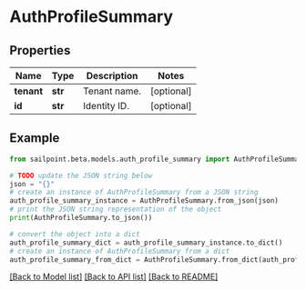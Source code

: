 # AuthProfileSummary


## Properties

Name | Type | Description | Notes
------------ | ------------- | ------------- | -------------
**tenant** | **str** | Tenant name. | [optional] 
**id** | **str** | Identity ID. | [optional] 

## Example

```python
from sailpoint.beta.models.auth_profile_summary import AuthProfileSummary

# TODO update the JSON string below
json = "{}"
# create an instance of AuthProfileSummary from a JSON string
auth_profile_summary_instance = AuthProfileSummary.from_json(json)
# print the JSON string representation of the object
print(AuthProfileSummary.to_json())

# convert the object into a dict
auth_profile_summary_dict = auth_profile_summary_instance.to_dict()
# create an instance of AuthProfileSummary from a dict
auth_profile_summary_from_dict = AuthProfileSummary.from_dict(auth_profile_summary_dict)
```
[[Back to Model list]](../README.md#documentation-for-models) [[Back to API list]](../README.md#documentation-for-api-endpoints) [[Back to README]](../README.md)



